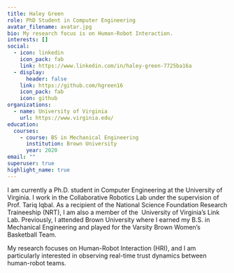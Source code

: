 ```yaml
---
title: Haley Green
role: PhD Student in Computer Engineering
avatar_filename: avatar.jpg
bio: My research focus is on Human-Robot Interaction.
interests: []
social:
  - icon: linkedin
    icon_pack: fab
    link: https://www.linkedin.com/in/haley-green-7725ba16a
  - display:
      header: false
    link: https://github.com/hgreen16
    icon_pack: fab
    icon: github
organizations:
  - name: University of Virginia
    url: https://www.virginia.edu/
education:
  courses:
    - course: BS in Mechanical Engineering
      institution: Brown University
      year: 2020
email: ""
superuser: true
highlight_name: true
---
```

I am currently a Ph.D. student in Computer Engineering at the University of Virginia. I work in the Collaborative Robotics Lab under the supervision of Prof. Tariq Iqbal. As a recipient of the National Science Foundation Research Traineeship (NRT), I am also a member of the  University of Virginia’s Link Lab. Previously, I attended Brown University where I earned my B.S. in Mechanical Engineering and played for the Varsity Brown Women’s Basketball Team.

My research focuses on Human-Robot Interaction (HRI), and I am particularly interested in observing real-time trust dynamics between human-robot teams.
